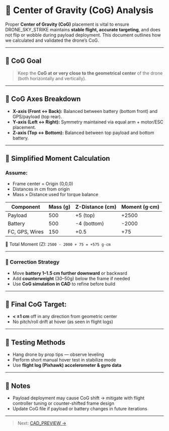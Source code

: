 # 🎯 Center of Gravity (CoG) Analysis

Proper **Center of Gravity (CoG)** placement is vital to ensure DRONE_SKY_STRIKE maintains **stable flight, accurate targeting**, and does not flip or wobble during payload deployment. This document outlines how we calculated and validated the drone’s CoG.

---

## 📌 CoG Goal

> Keep the **CoG at or very close to the geometrical center** of the drone (both horizontally and vertically).

---

## 🔧 CoG Axes Breakdown

- **X-axis (Front ↔ Back):** Balanced between battery (bottom front) and GPS/payload (top rear).
- **Y-axis (Left ↔ Right):** Symmetry maintained via equal arm + motor/ESC placement.
- **Z-axis (Top ↔ Bottom):** Balanced between top payload and bottom battery.

---

## 🧮 Simplified Moment Calculation

### Assume:
- Frame center = Origin (0,0,0)
- Distances in cm from origin
- Mass × Distance used for torque balance

| Component       | Mass (g) | Z-Distance (cm) | Moment (g·cm) |
|------------------|----------|------------------|----------------|
| Payload          | 500      | +5 (top)         | +2500          |
| Battery          | 500      | -4 (bottom)      | -2000          |
| FC, GPS, Wires   | 150      | +0.5             | +75            |

🟰 Total Moment (Z): `2500 - 2000 + 75 = +575 g·cm`

---

### 🔧 Correction Strategy

- Move **battery 1–1.5 cm further downward** or backward
- Add **counterweight** (30–50g) below the frame if needed
- Use **CoG simulation in CAD** to refine before build

---

## 🎯 Final CoG Target:

- **< ±1 cm** off in any direction from geometric center
- No pitch/roll drift at hover (as seen in flight logs)

---

## 🧪 Testing Methods

- Hang drone by prop tips — observe leveling
- Perform short manual hover test in stabilize mode
- Use **flight log (Pixhawk) accelerometer & gyro data**

---

## 📝 Notes

- Payload deployment may cause CoG shift → mitigate with flight controller tuning or counter-shifted frame design
- Update CoG file if payload or battery changes in future iterations

---

> Next: [CAD_PREVIEW →](./CAD_PREVIEW/)
